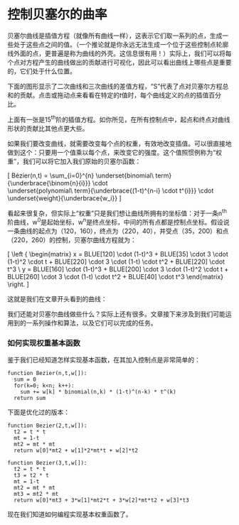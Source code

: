 # 控制贝塞尔的曲率

贝塞尔曲线是插值方程（就像所有曲线一样），这表示它们取一系列的点，生成一些处于这些点之间的值。（一个推论就是你永远无法生成一个位于这些控制点轮廓线外面的点，更普遍是称为曲线的外壳。这信息很有用！）实际上，我们可以将每个点对方程产生的曲线做出的贡献进行可视化，因此可以看出曲线上哪些点是重要的，它们处于什么位置。

下面的图形显示了二次曲线和三次曲线的差值方程，“S”代表了点对贝塞尔方程总和的贡献。点击或拖动点来看看在特定的<i>t</i>值时，每个曲线定义的点的插值百分比。

<div class="figure">
  <Graphic inline={true} title="二次插值"  draw={this.drawQuadraticLerp}/>
  <Graphic inline={true} title="三次插值"      draw={this.drawCubicLerp}/>
  <Graphic inline={true} title="15次插值" draw={this.draw15thLerp}/>
</div>

上面有一张是15<sup>th</sup>阶的插值方程。如你所见，在所有控制点中，起点和终点对曲线形状的贡献比其他点更大些。

如果我们要改变曲线，就需要改变每个点的权重，有效地改变插值。可以很直接地做到这个：只要用一个值乘以每个点，来改变它的强度。这个值照惯例称为“权重”，我们可以将它加入我们原始的贝塞尔函数：

\[
  Bézier(n,t) = \sum_{i=0}^{n}
                \underset{binomial\ term}{\underbrace{\binom{n}{i}}}
                \cdot\
                \underset{polynomial\ term}{\underbrace{(1-t)^{n-i} \cdot t^{i}}}
                \cdot\
                \underset{weight}{\underbrace{w_i}}
\]

看起来很复杂，但实际上“权重”只是我们想让曲线所拥有的坐标值：对于一条n<sup>th</sup>阶曲线，w<sup>0</sup>是起始坐标，w<sup>n</sup>是终点坐标，中间的所有点都是控制点坐标。假设说一条曲线的起点为（120，160），终点为（220，40），并受点（35，200）和点（220，260）的控制，贝塞尔曲线方程就为：

\[
\left \{ \begin{matrix}
  x = BLUE[120] \cdot (1-t)^3 + BLUE[35] \cdot 3 \cdot (1-t)^2 \cdot t + BLUE[220] \cdot 3 \cdot (1-t) \cdot t^2 + BLUE[220] \cdot t^3 \\
  y = BLUE[160] \cdot (1-t)^3 + BLUE[200] \cdot 3 \cdot (1-t)^2 \cdot t + BLUE[260] \cdot 3 \cdot (1-t) \cdot t^2 + BLUE[40] \cdot t^3
\end{matrix} \right.
\]

这就是我们在文章开头看到的曲线：

<Graphic title="我们的三次贝塞尔曲线" setup={this.drawCubic} draw={this.drawCurve}/>

我们还能对贝塞尔曲线做些什么？实际上还有很多。文章接下来涉及到我们可能运用到的一系列操作和算法，以及它们可以完成的任务。

<div class="howtocode">

### 如何实现权重基本函数

鉴于我们已经知道怎样实现基本函数，在其加入控制点是非常简单的：

```
function Bezier(n,t,w[]):
  sum = 0
  for(k=0; k<n; k++):
    sum += w[k] * binomial(n,k) * (1-t)^(n-k) * t^(k)
  return sum
```

下面是优化过的版本：

```
function Bezier(2,t,w[]):
  t2 = t * t
  mt = 1-t
  mt2 = mt * mt
  return w[0]*mt2 + w[1]*2*mt*t + w[2]*t2

function Bezier(3,t,w[]):
  t2 = t * t
  t3 = t2 * t
  mt = 1-t
  mt2 = mt * mt
  mt3 = mt2 * mt
  return w[0]*mt3 + 3*w[1]*mt2*t + 3*w[2]*mt*t2 + w[3]*t3
```

现在我们知道如何编程实现基本权重函数了。

</div>
